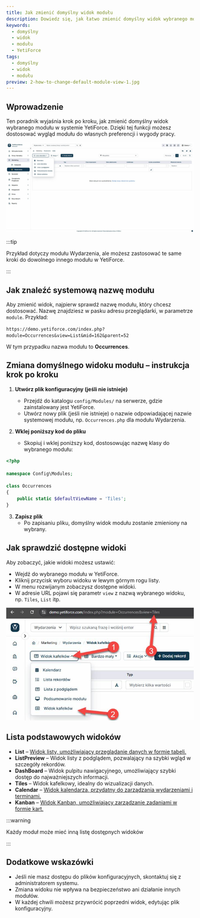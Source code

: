 ```yaml
---
title: Jak zmienić domyślny widok modułu
description: Dowiedz się, jak łatwo zmienić domyślny widok wybranego modułu w YetiForce.
keywords:
  - domyślny
  - widok
  - modułu
  - YetiForce
tags:
  - domyślny
  - widok
  - modułu
preview: 2-how-to-change-default-module-view-1.jpg
---
```


## Wprowadzenie

Ten poradnik wyjaśnia krok po kroku, jak zmienić domyślny widok wybranego modułu w systemie YetiForce. Dzięki tej funkcji możesz dostosować wygląd modułu do własnych preferencji i wygody pracy.

![2-how-to-change-default-module-view-1.jpg](2-how-to-change-default-module-view-1.jpg)

:::tip

Przykład dotyczy modułu Wydarzenia, ale możesz zastosować te same kroki do dowolnego innego modułu w YetiForce.

:::

## Jak znaleźć systemową nazwę modułu

Aby zmienić widok, najpierw sprawdź nazwę modułu, który chcesz dostosować. Nazwę znajdziesz w pasku adresu przeglądarki, w parametrze `module`. Przykład:

`https://demo.yetiforce.com/index.php?module=Occurrences&view=List&mid=162&parent=52`

W tym przypadku nazwa modułu to **Occurrences**.

## Zmiana domyślnego widoku modułu – instrukcja krok po kroku

1. **Utwórz plik konfiguracyjny (jeśli nie istnieje)**

   - Przejdź do katalogu `config/Modules/` na serwerze, gdzie zainstalowany jest YetiForce.
   - Utwórz nowy plik (jeśli nie istnieje) o nazwie odpowiadającej nazwie systemowej modułu, np. `Occurrences.php` dla modułu Wydarzenia.

2. **Wklej poniższy kod do pliku**
   - Skopiuj i wklej poniższy kod, dostosowując nazwę klasy do wybranego modułu:

```php
<?php

namespace Config\Modules;

class Occurrences
{
	public static $defaultViewName = 'Tiles';
}

```

3. **Zapisz plik**
   - Po zapisaniu pliku, domyślny widok modułu zostanie zmieniony na wybrany.

## Jak sprawdzić dostępne widoki

Aby zobaczyć, jakie widoki możesz ustawić:

- Wejdź do wybranego modułu w YetiForce.
- Kliknij przycisk wyboru widoku w lewym górnym rogu listy.
- W menu rozwijanym zobaczysz dostępne widoki.
- W adresie URL pojawi się parametr `view` z nazwą wybranego widoku, np. `Tiles`, `List` itp.

![2-how-to-change-default-module-view-2.jpg](2-how-to-change-default-module-view-2.jpg)

## Lista podstawowych widoków

- **List** – [Widok listy, umożliwiający przeglądanie danych w formie tabeli.](/user-guides/interface-guide/list-view/)
- **ListPreview** – Widok listy z podglądem, pozwalający na szybki wgląd w szczegóły rekordów.
- **DashBoard** – Widok pulpitu nawigacyjnego, umożliwiający szybki dostęp do najważniejszych informacji.
- **Tiles** – Widok kafelkowy, idealny do wizualizacji danych.
- **Calendar** – [Widok kalendarza, przydatny do zarządzania wydarzeniami i terminami.](/user-guides/interface-guide/calendar-view/)
- **Kanban** – [Widok Kanban, umożliwiający zarządzanie zadaniami w formie kart.](/user-guides/interface-guide/kanban-view/)

:::warning

Każdy moduł może mieć inną listę dostępnych widoków

:::

## Dodatkowe wskazówki

- Jeśli nie masz dostępu do plików konfiguracyjnych, skontaktuj się z administratorem systemu.
- Zmiana widoku nie wpływa na bezpieczeństwo ani działanie innych modułów.
- W każdej chwili możesz przywrócić poprzedni widok, edytując plik konfiguracyjny.
